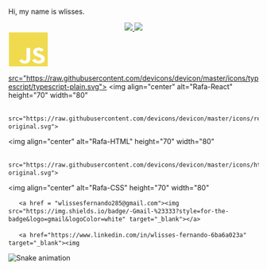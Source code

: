 Hi, my name is wlisses.
<div align="center">
  <a href="https://github.com/rafaballerini">
  <img height="180em" src="https://github-readme-stats.vercel.app/api?username=wlis13&show_icons=true&theme=dracula&include_all_commits=true&count_private=true"/>
  <img height="180em" src="https://github-readme-stats.vercel.app/api/top-langs/?username=wlis13&layout=compact&langs_count=7&theme=dracula"/>
</div>

 <img align="center" alt="Rafa-Js" height="70" width="80" src="https://raw.githubusercontent.com/devicons/devicon/master/icons/javascript/javascript-plain.svg">
  
  src="https://raw.githubusercontent.com/devicons/devicon/master/icons/typescript/typescript-plain.svg">
  <img align="center" alt="Rafa-React" height="70" width="80" 
       
       src="https://raw.githubusercontent.com/devicons/devicon/master/icons/react/react-original.svg">
  <img align="center" alt="Rafa-HTML" height="70" width="80" 
       
       src="https://raw.githubusercontent.com/devicons/devicon/master/icons/html5/html5-original.svg">
  <img align="center" alt="Rafa-CSS" height="70" width="80" 
       
       <a href = "wlissesfernando285@gmail.com"><img src="https://img.shields.io/badge/-Gmail-%23333?style=for-the-badge&logo=gmail&logoColor=white" target="_blank"></a>
       
       <a href="https://www.linkedin.com/in/wlisses-fernando-6ba6a023a" target="_blank"><img 
  
  ![Snake animation](https://github.com/wlis13/blob/output/github-contribution-grid-snake.svg)
 

